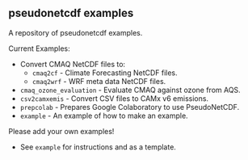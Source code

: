 pseudonetcdf examples
---------------------

A repository of pseudonetcdf examples.

Current Examples:

* Convert CMAQ NetCDF files to:
  * `cmaq2cf` - Climate Forecasting NetCDF files.
  * `cmaq2wrf` - WRF meta data NetCDF files.
* `cmaq_ozone_evaluation` - Evaluate CMAQ against ozone from AQS.
* `csv2camxemis` - Convert CSV files to CAMx v6 emissions.
* `prepcolab` - Prepares Google Colaboratory to use PseudoNetCDF.
* `example` - An example of how to make an example.

Please add your own examples!

* See `example` for instructions and as a template.

